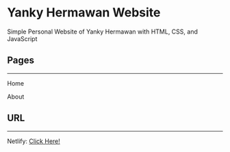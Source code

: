 # Yanky Hermawan Website

Simple Personal Website of Yanky Hermawan with HTML, CSS, and JavaScript

## Pages
<hr/>
Home

About

## URL
<hr>

Netlify: [Click Here!](https://monumental-crepe-1977fa.netlify.app/)